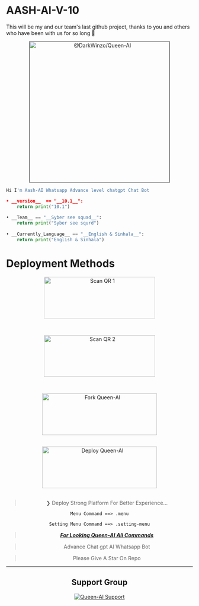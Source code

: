 # AASH-AI-V-10
This will be my and our team's last github project, thanks to you and others who have been with us for so long 🔴


<p align="center">
 <a href="" rel="noopener">
 <img width=380px height=380px src="https://i.ibb.co/b1t6fTt/Picsart-23-07-03-13-48-56-122.png" alt="@DarkWinzo/Queen-AI"></a>
</p>

```python
Hi I'm Aash-AI Whatsapp Advance level chatgpt Chat Bot

• __version__  == "__10.1__":
    return print("10.1")
    
• __Team__ == "__Syber see squad__":
    return print("Syber see squrd")
  
• __Currently_Language__ == "__English & Sinhala__":
    return print("English & Sinhala")
```

<div align="center">

</div>

# Deployment Methods

<div align="center">
   
<a href="https://queen-ai.queen-md.repl.co/"><img align="center" src="https://i.imgur.com/dzPTA6u.png" alt="Scan QR 1" height="112" width="300" /></a><br>
  <div>
 <br>

<a href="https://replit.com/@DarkWinzo/QUEEN-AI-QR?v=1"><img align="center" src="https://i.imgur.com/dzPTA6u.png" alt="Scan QR 2" height="112" width="300" /></a><br>
  <div>
 <br>

<a href="https:https://github.com/Janithmax234/AASH-AI-V-10/fork" target="blank"><img align="center" src="https://i.imgur.com/cxaSEWe.png" alt="Fork Queen-AI" height="112" width="310" /></a>
  <div>
<br>
<a href="https://github.com/DarkWinzo/Queen-AI/wiki/Queen-AI-Deploy" target="blank"><img align="center" src="https://i.imgur.com/6rs61MY.png" alt="Deploy Queen-AI" height="112" width="310" /></a>
  <div>
<br>

 

> ❯ Deploy Strong Platform For Better Experience...

```
Menu Command ==> .menu

Setting Menu Command ==> .setting-menu

```
> [***For Looking Queen-AI All Commands***](https://github.com/DarkWinzo/Queen-AI/wiki/Queen-AI-Commands)

> Advance Chat gpt AI Whatsapp Bot
 
> Please Give A Star On Repo

---


## Support Group

<a href="https://chat.whatsapp.com/CZQwGCvcyNKIVW3gPF7GqX"><img title="Queen-AI Support" src="https://img.shields.io/badge/Queen%20AI%20Deploy%20Help-Touch%20Here-green.svg?style=for-the-badge&logo=homeassistantcommunitystore" /></a>

